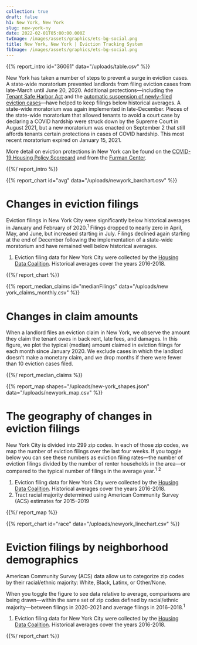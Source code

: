 ```yaml
---
collection: true
draft: false
h1: New York, New York
slug: new-york-ny
date: 2022-02-01T05:00:00.000Z
twImage: /images/assets/graphics/ets-bg-social.png
title: New York, New York | Eviction Tracking System
fbImage: /images/assets/graphics/ets-bg-social.png
---
```


{{% report_intro id="36061" data="/uploads/table.csv" %}}



New York has taken a number of steps to prevent a surge in eviction cases. A state-wide moratorium prevented landlords from filing eviction cases from late-March until June 20, 2020. Additional protections—including the [Tenant Safe Harbor Act](https://www.nysenate.gov/legislation/bills/2019/s8192/amendment/b) and the [automatic suspension of newly-filed eviction cases](http://nycourts.gov/whatsnew/pdf/ao160a20.pdf)—have helped to keep filings below historical averages. A state-wide moratorium was again implemented in late-December. Pieces of the state-wide moratorium that allowed tenants to avoid a court case by declaring a COVID hardship were struck down by the Supreme Court in August 2021, but a new moratorium was enacted on September 2 that still affords tenants certain protections in cases of COVID hardship. This most recent moratorium expired on January 15, 2021. 

More detail on eviction protections in New York can be found on the [COVID-19 Housing Policy Scorecard](https://evictionlab.org/covid-policy-scorecard/ny/) and from the [Furman Center](https://furmancenter.org/thestoop/entry/data-update-eviction-filings-in-nyc-since-covid-19).



{{%/ report_intro %}}



{{% report_chart id="avg" data="/uploads/newyork_barchart.csv" %}}









# Changes in eviction filings

Eviction filings in New York City were significantly below historical averages in January and February of 2020.<sup>1</sup> Filings dropped to nearly zero in April, May, and June, but increased starting in July. Filings declined again starting at the end of December following the implementation of a state-wide moratorium and have remained well below historical averages.

1. Eviction filing data for New York City were collected by the [Housing Data Coalition](https://www.housingdatanyc.org//). Historical averages cover the years 2016-2018.









{{%/ report_chart %}}


{{% report_median_claims id="medianFilings" data="/uploads/new york_claims_monthly.csv" %}}

# Changes in claim amounts

When a landlord files an eviction claim in New York, we observe the amount they claim the tenant owes in back rent, late fees, and damages. In this figure, we plot the typical (median) amount claimed in eviction filings for each month since January 2020. We exclude cases in which the landlord doesn’t make a monetary claim, and we drop months if there were fewer than 10 eviction cases filed.

{{%/ report_median_claims %}}


{{% report_map shapes="/uploads/new-york_shapes.json" data="/uploads/newyork_map.csv" %}}

# The geography of changes in eviction filings

New York City is divided into 299 zip codes. In each of those zip codes, we map the number of eviction filings over the last four weeks. If you toggle below you can see these numbers as eviction filing rates—the number of eviction filings divided by the number of renter households in the area—or compared to the typical number of filings in the average year.<sup>1</sup> <sup>2</sup>

1. Eviction filing data for New York City were collected by the [Housing Data Coalition](https://www.housingdatanyc.org//). Historical averages cover the years 2016-2018.
2. Tract racial majority determined using American Community Survey (ACS) estimates for 2015–2019

{{%/ report_map %}}



{{% report_chart id="race" data="/uploads/newyork_linechart.csv" %}}

# Eviction filings by neighborhood demographics

American Community Survey (ACS) data allow us to categorize zip codes by their racial/ethnic majority: White, Black, Latinx, or Other/None. 

When you toggle the figure to see data relative to average, comparisons are being drawn—within the same set of zip codes defined by racial/ethnic majority—between filings in 2020-2021 and average filings in 2016–2018.<sup>1</sup>

1. Eviction filing data for New York City were collected by the [Housing Data Coalition](https://www.housingdatanyc.org//). Historical averages cover the years 2016-2018.

{{%/ report_chart %}}